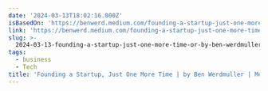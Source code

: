 ```yaml
---
date: '2024-03-13T18:02:16.000Z'
isBasedOn: 'https://benwerd.medium.com/founding-a-startup-just-one-more-time-37f7a4b9b22e'
link: 'https://benwerd.medium.com/founding-a-startup-just-one-more-time-37f7a4b9b22e'
slug: >-
  2024-03-13-founding-a-startup-just-one-more-time-or-by-ben-werdmuller-or-medium
tags:
  - business
  - Tech
title: 'Founding a Startup, Just One More Time | by Ben Werdmuller | Medium'
---
```


